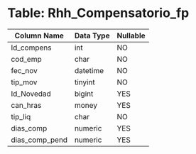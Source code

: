 # Table: Rhh_Compensatorio_fp

| Column Name | Data Type | Nullable |
|-------------|-----------|----------|
| Id_compens | int | NO |
| cod_emp | char | NO |
| fec_nov | datetime | NO |
| tip_mov | tinyint | NO |
| Id_Novedad | bigint | YES |
| can_hras | money | YES |
| tip_liq | char | NO |
| dias_comp | numeric | YES |
| dias_comp_pend | numeric | YES |
